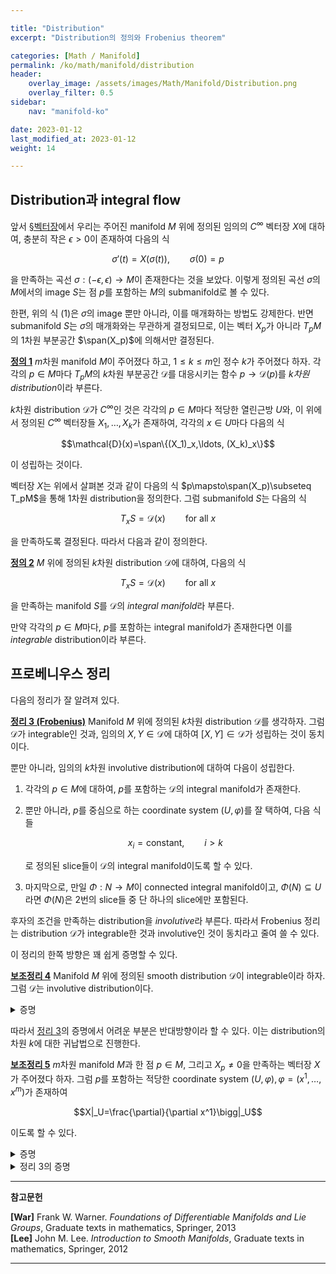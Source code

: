 ```yaml
---

title: "Distribution"
excerpt: "Distribution의 정의와 Frobenius theorem"

categories: [Math / Manifold]
permalink: /ko/math/manifold/distribution
header:
    overlay_image: /assets/images/Math/Manifold/Distribution.png
    overlay_filter: 0.5
sidebar: 
    nav: "manifold-ko"

date: 2023-01-12
last_modified_at: 2023-01-12
weight: 14

---
```


## Distribution과 integral flow

앞서 [§벡터장](/ko/math/manifold/vector_fields)에서 우리는 주어진 manifold $M$ 위에 정의된 임의의 $C^\infty$ 벡터장 $X$에 대하여, 충분히 작은 $\epsilon>0$이 존재하여 다음의 식

$$\sigma'(t)=X(\sigma(t)),\qquad \sigma(0)=p\tag{1}$$

을 만족하는 곡선 $\sigma:(-\epsilon,\epsilon)\rightarrow M$이 존재한다는 것을 보았다. 이렇게 정의된 곡선 $\sigma$의 $M$에서의 image $S$는 점 $p$를 포함하는 $M$의 submanifold로 볼 수 있다. 

한편, 위의 식 (1)은 $\sigma$의 image 뿐만 아니라, 이를 매개화하는 방법도 강제한다. 반면 submanifold $S$는 $\sigma$의 매개화와는 무관하게 결정되므로, 이는 벡터 $X_p$가 아니라 $T_pM$의 1차원 부분공간 $\span(X_p)$에 의해서만 결정된다.

<div class="definition" markdown="1">

<ins id="def1">**정의 1**</ins> $m$차원 manifold $M$이 주어졌다 하고, $1\leq k\leq m$인 정수 $k$가 주어졌다 하자. 각각의 $p\in M$마다 $T_pM$의 $k$차원 부분공간 $\mathcal{D}$를 대응시키는 함수 $p\rightarrow\mathcal{D}(p)$를 *$k$차원 distribution*이라 부른다. 

$k$차원 distribution $\mathcal{D}$가 $C^\infty$인 것은 각각의 $p\in M$마다 적당한 열린근방 $U$와, 이 위에서 정의된 $C^\infty$ 벡터장들 $X_1,\ldots, X_k$가 존재하여, 각각의 $x\in U$마다 다음의 식

$$\mathcal{D}(x)=\span\{(X_1)_x,\ldots, (X_k)_x\}$$

이 성립하는 것이다.

</div>

벡터장 $X$는 위에서 살펴본 것과 같이 다음의 식 $p\mapsto\span(X_p)\subseteq T_pM$을 통해 1차원 distribution을 정의한다. 그럼 submanifold $S$는 다음의 식

$$T_xS=\mathcal{D}(x)\qquad\text{for all $x$}$$

을 만족하도록 결정된다. 따라서 다음과 같이 정의한다.

<div class="definition" markdown="1">

<ins id="def2">**정의 2**</ins> $M$ 위에 정의된 $k$차원 distribution $\mathcal{D}$에 대하여, 다음의 식

$$T_xS=\mathcal{D}(x)\qquad\text{for all $x$}$$

을 만족하는 manifold $S$를 $\mathcal{D}$의 *integral manifold*라 부른다.

</div>

만약 각각의 $p\in M$마다, $p$를 포함하는 integral manifold가 존재한다면 이를 *integrable* distribution이라 부른다. 

## 프로베니우스 정리

다음의 정리가 잘 알려져 있다. 

<div class="proposition" markdown="1">

<ins id="thm3">**정리 3 (Frobenius)**</ins> Manifold $M$ 위에 정의된 $k$차원 distribution $\mathcal{D}$를 생각하자. 그럼 $\mathcal{D}$가 integrable인 것과, 임의의 $X,Y\in\mathcal{D}$에 대하여 $[X,Y]\in\mathcal{D}$가 성립하는 것이 동치이다. 

뿐만 아니라, 임의의 $k$차원 involutive distribution에 대하여 다음이 성립한다. 

1. 각각의 $p\in M$에 대하여, $p$를 포함하는 $\mathcal{D}$의 integral manifold가 존재한다. 
2. 뿐만 아니라, $p$를 중심으로 하는 coordinate system $(U,\varphi)$를 잘 택하여, 다음 식들
    
    $$x_i=\text{constant},\qquad i>k$$

   로 정의된 slice들이 $\mathcal{D}$의 integral manifold이도록 할 수 있다.
3. 마지막으로, 만일 $\Phi:N\rightarrow M$이 connected integral manifold이고, $\Phi(N)\subseteq U$라면 $\Phi(N)$은 2번의 slice들 중 단 하나의 slice에만 포함된다.

</div>

후자의 조건을 만족하는 distribution을 *involutive*라 부른다. 따라서 Frobenius 정리는 distribution $\mathcal{D}$가 integrable한 것과 involutive인 것이 동치라고 줄여 쓸 수 있다.

이 정리의 한쪽 방향은 꽤 쉽게 증명할 수 있다.

<div class="proposition" markdown="1">

<ins id="lem4">**보조정리 4**</ins> Manifold $M$ 위에 정의된 smooth distribution $\mathcal{D}$이 integrable이라 하자. 그럼 $\mathcal{D}$는 involutive distribution이다.

</div>
<details class="proof" markdown="1">
<summary>증명</summary>

$X,Y\in\mathcal{D}$라 하고, 한 점 $p\in M$을 택하자. $[X,Y]_p\in\mathcal{D}(p)$임을 보여야 한다. 

$\mathcal{D}$는 integrable distribution이므로, 점 $p$를 포함하는 $\mathcal{D}$의 integral submanifold $\Phi:S\rightarrow M$이 존재한다. 점 $s\in S$가 $\Phi(s)=p$를 만족한다 하자. 임의의 $x\in S$에 대하여 

$$d\Phi_x:T_xS\rightarrow\mathcal{D}(\Phi(x))$$

이 isomorphism이므로, 우리는 

$$d\Phi_s(\tilde{X}_s)=X_p,\qquad d\Phi_s(\tilde{Y}_s)=Y_p$$

을 만족하는 두 벡터장 $\tilde{X},\tilde{Y}$를 찾을 수 있다. 그럼 이들은 각각 $X,Y$와 $\Phi$-related인 벡터장들이므로, [§리 미분, ⁋명제 9](/ko/math/manifold/Lie_derivative#prop9)에 의하여 $[\tilde{X},\tilde{Y}]$는 $[X,Y]$와 $\Phi$-related이다. 따라서

$$[X,Y]_p=d\Phi_s([\tilde{X},\tilde{Y}]_s)\in\mathcal{D}(p)$$

이 성립한다. 

</details>

따라서 [정리 3](#thm3)의 증명에서 어려운 부분은 반대방향이라 할 수 있다. 이는 distribution의 차원 $k$에 대한 귀납법으로 진행한다. 

<div class="proposition" markdown="1">

<ins id="lem5">**보조정리 5**</ins> $m$차원 manifold $M$과 한 점 $p\in M$, 그리고 $X_p\neq 0$을 만족하는 벡터장 $X$가 주어졌다 하자. 그럼 $p$를 포함하는 적당한 coordinate system $(U,\varphi), \varphi=(x^1,\ldots, x^m)$가 존재하여

$$X|_U=\frac{\partial}{\partial x^1}\bigg|_U$$

이도록 할 수 있다.

</div>
<details class="proof" markdown="1">
<summary>증명</summary>

점 $p$를 중심으로 하는 coordinate system $(V,\tau), \tau=(y^1,\ldots, y^m)$을 택하여

$$X_p=\frac{\partial}{\partial y^1}\bigg|_p$$

이도록 하자. 일반성을 잃지 않고, $V$가 충분히 작아서 적당한 $\epsilon>0$에 대하여 다음의 함수

$$(-\epsilon,\epsilon)\times V\rightarrow M;\qquad(t,q)\mapsto X_t(q)$$

가 잘 정의된 $C^\infty$라고 가정할 수 있다. ([§벡터장, ⁋정리 6](/ko/math/manifold/vector_fields#thm6)) 뿐만 아니라, $\epsilon>0$을 다음 포함관계

$$(-\epsilon,\epsilon)\times W\subseteq V,\qquad \text{$W$ is an open neighborhood of the origin in $\mathbb{R}^{d-1}$}$$

가 성립할만큼 작게 잡으면 다음의 함수

$$\sigma: (-\epsilon,\epsilon)\times W;\qquad (t,a^2,\ldots, a^d)\mapsto \phi^t(\tau^{-1}(0,a^2,\ldots, a^d))$$

가 잘 정의된다. 그런데

$$d\sigma\left(\frac{\partial}{\partial r^1}\bigg|_0\right)=\frac{\partial}{\partial y^1}\bigg|_p=X_p\neq 0,\qquad d\sigma\left(\frac{\partial}{\partial r^i}\bigg|_0\right)=\frac{\partial}{\partial y^i}\bigg|_p$$

이므로 $\sigma$는 원점에서 nonsingular이고, 따라서 $\sigma^{-1}$이 coordinate map을 정의한다.

</details>

<details class="proof--alone" markdown="1">
<summary>정리 3의 증명</summary>

정리가 모든 $k-1$차원 distribution에 대해 성립한다고 가정하고, $\mathcal{D}$가 $k$차원 distribution이라 하자. 한 점 $p\in M$에 대하여, $\mathcal{D}$가 $p$ 근방에서는 $k$개의 벡터장 $X_1,\ldots, X_k$에 의해 span된다고 가정할 수 있다. 이제 [보조정리 5](#lem5)를 적용하여

$$X_1|_V=\frac{\partial}{\partial y^1}$$

이도록 하는, $p$를 중심으로 하는 coordinate system $(V,\tau),\tau=(y^1,\ldots, y^k)$을 찾을 수 있다. 

이제 $k$개의 벡터장 $Y_1,\ldots, Y_k$를 다음의 식

$$Y_1=X_1,\qquad Y_i=X_i-(X_i(y^1))X_1\quad(i\geq 2)$$

으로 정의하자. $X_i$들은 서로 independent하므로 $Y_i$들도 그러하다. 

이제 $S$를 $y_1=0$에 의해 정의된 slice라 하자. 그럼 $Y_2,\ldots, Y_k$들을 $S$로 제한하여 벡터장들

$$Z_i=Y_i|_S \qquad (i\geq 2)$$

을 얻을 수 있다. 이 때, 다음의 식

$$Z_i(y^1)=Y_i(y^1)=0$$

이 성립하므로 $Z_i$들은 $S$의 tangent space에 포함되는 independent한 벡터장들임을 안다. 따라서 이들이 $S$ 위에 $k-1$차원 distribution을 span한다.

이제 귀납적 가정을 사용하기 위해 이 distribution이 involutive임을 보이자. 즉, 임의의 $i,j$에 대하여 $[Z_i,Z_j]\in\span(Z_2,\ldots, Z_k)$가 성립한다는 것을 보여야 한다.

Inclusion $\iota:S\rightarrow M$을 생각하자. 그럼 $Z_i$들은 $Y_i$와 $\iota$-related이므로, $[Y_i,Y_j]\in\span(Y_2,\ldots, Y_k)$임을 보이면 충분하다. 그런데 

$$Y_i(y^1)=X_i(y^1)-X_i(y^1)X_1(y^1)=X_i(y^1)-X_i(y^1)=0$$

이 모든 $i$에 대하여 성립하고, 따라서 $[Y_i,Y_j]y^1=0$이다. 이로부터 $[Y_i,Y_j]$들은 실제로 $\span(Y_2,\ldots, Y_k)$에 속한다는 것을 안다. 

이제 $S$ 위에 정의된 involutive distribution $\span(Z_2,\ldots, Z_k)$에 정리의 둘째 주장을 적용하면, $p\in S$를 중심으로 하는 coordinate system $(w^2,\ldots, w^d)$를 잘 택하여 식들

$$w^i=\text{constant},\qquad i>k$$

로 얻어지는 slice들이 $\span(Z_2,\ldots, Z_k)$의 integral submanifold가 되도록 할 수 있다. 

첫 번째와 두 번째 주장의 증명을 마무리하기 위해, $k$개의 함수들

$$x^1=y^1,\quad x^j=w^j\circ\pi$$

를 정의하자. 여기에서 $\pi:V\rightarrow S$는 $y_1$ 성분을 없애주는 projection이다. 그럼 이제 $(x^i)$는 independent인 함수들이므로, 우리는 이들을 성분함수로 갖는 coordinate system $(U,\varphi)$가 존재함을 안다. 그럼 이렇게 정의한 coordinate system은 둘째 주장을 만족한다. 즉, 다음의 식들

$$x^i=\text{constant},\qquad i>k$$

으로 정의된 slice들이 $\mathcal{D}$의 integral manifold가 된다. 이를 보이기 위해서는 각각의 $x^{k+1},\ldots, x^m$에 대하여 $Y_i(x^{k+j})$가 모두 $0$임을 보이면 충분하다.

우선 $x^i$들의 정의에 의하여, $\partial x^j/\partial y^1=\delta_{j1}$이 성립함을 알고, 따라서 $U$에서는 

$$Y_1=\frac{\partial}{\partial x^1}$$

이 성립한다. 나머지 $Y_2,\ldots, Y_k$에 대해서는 우선 다음의 식

$$\frac{\partial}{\partial x^1}Y_i(x^{k+j})=Y_1(Y_i(x^{k+j})=[Y_1,Y_i]x^{k+j}$$

을 사용하면, $\mathcal{D}$가 involutive라는 조건으로부터 

$$[Y_1,Y_i]=\sum_{l=1}^k c_{il}Y_l$$

을 우변에 적용하면

$$\frac{\partial}{\partial x^1}(Y_i(x^{k+j}))=\sum_{l=2}^k c_{il}Y_l(x^{k+j})$$

임을 안다. 이제 고정된 slice $W$에 대하여, $Y_i(x^{k+j})$들은 $x^1$에 대한 일변수함수이고, 따라서 위의 식은 $k-1$개의 linear ODE가 되므로 그 해를 구할 수 있다. 

이렇게 얻어진 slice들은 $S\cap U$와 단 하나의 점에서만 만나고, 여기에서는

$$Y_i(x^{k+j})=Z_i(w^{k+j})=0$$

이 성립하므로, 첫째 주장과 둘째 주장에 대한 증명이 완료되었다. 

마지막으로 세 번째 주장을 보여야 한다. 이번에는 $\pi$를 $\mathbb{R}^m$에서, 나중 $m-k$개의 좌표로의 projection이라 하자. 그럼 $\mathcal{D}$의 $d(\pi\circ\varphi)$에 의한 image가 $0$이므로, 

$$d(\pi\circ\varphi\circ\Phi)\equiv 0$$

이 임의의 $y\in N$에 대해 성립한다. 그런데 $N$은 connected이므로, $\pi\circ\varphi\circ\Phi$가 상수함수이고, 따라서 $\Phi(N)$은 하나의 slice에 포함된다.

</details>

---

**참고문헌**

**[War]** Frank W. Warner. *Foundations of Differentiable Manifolds and Lie Groups*, Graduate texts in mathematics, Springer, 2013  
**[Lee]** John M. Lee. *Introduction to Smooth Manifolds*, Graduate texts in mathematics, Springer, 2012  

---